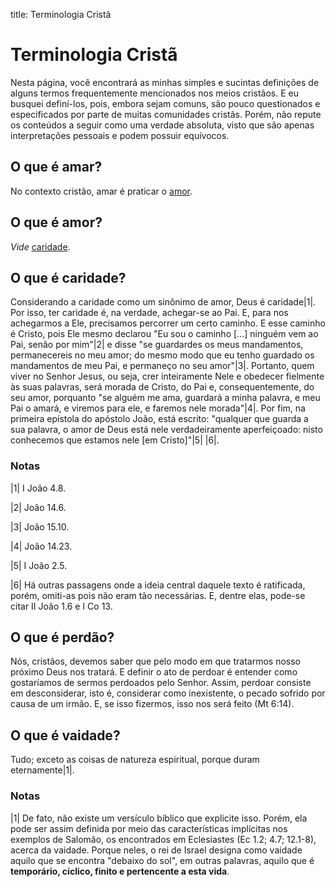 title: Terminologia Cristã

# Terminologia Cristã

Nesta página, você encontrará as minhas simples e sucintas definições de alguns
termos frequentemente mencionados nos meios cristãos. E eu busquei definí-los,
pois, embora sejam comuns, são pouco questionados e especificados por parte de
muitas comunidades cristãs. Porém, não repute os conteúdos a seguir como uma
verdade absoluta, visto que são apenas interpretações pessoais e podem possuir
equívocos.


## O que é amar?

No contexto cristão, amar é praticar o [amor](#o-que-amor).

## O que é amor?

*Vide* [caridade](#o-que-caridade).

## O que é caridade?

Considerando a caridade como um sinônimo de amor, Deus é caridade\|1\|. Por isso,
ter caridade é, na verdade, achegar-se ao Pai. E, para nos achegarmos a Ele,
precisamos percorrer um certo caminho. E esse caminho é Cristo, pois Ele mesmo
declarou "Eu sou o caminho [...] ninguém vem ao Pai, senão por mim"\|2\| e disse
"se guardardes os meus mandamentos, permanecereis no meu amor; do mesmo modo
que eu tenho guardado os mandamentos de meu Pai, e permaneço no seu amor"\|3\|.
Portanto, quem viver no Senhor Jesus, ou seja, crer inteiramente Nele e
obedecer fielmente às suas palavras, será morada de Cristo, do Pai e,
consequentemente, do seu amor, porquanto "se alguém me ama, guardará a minha
palavra, e meu Pai o amará, e viremos para ele, e faremos nele morada"\|4\|. Por
fim, na primeira epístola do apóstolo João, está escrito: "qualquer que guarda
a sua palavra, o amor de Deus está nele verdadeiramente aperfeiçoado: nisto
conhecemos que estamos nele [em Cristo]"\|5\| \|6\|.

### Notas

\|1\| I João 4.8.

\|2\| João 14.6.

\|3\| João 15.10.

\|4\| João 14.23.

\|5\| I João 2.5.

\|6\| Há outras passagens onde a ideia central daquele texto é ratificada,
porém, omiti-as pois não eram tão necessárias. E, dentre elas, pode-se citar II
João 1.6 e I Co 13.

## O que é perdão?

Nós, cristãos, devemos saber que pelo modo em que tratarmos nosso próximo Deus
nos tratará. E definir o ato de perdoar é entender como gostaríamos de sermos
perdoados pelo Senhor. Assim, perdoar consiste em desconsiderar, isto é,
considerar como inexistente, o pecado sofrido por causa de um irmão. E, se isso
fizermos, isso nos será feito (Mt 6:14).

## O que é vaidade?

Tudo; exceto as coisas de natureza espiritual, porque duram eternamente\|1\|.

### Notas

\|1\| De fato, não existe um versículo bíblico que explicite isso. Porém, ela
pode ser assim definida por meio das características implícitas nos exemplos de
Salomão, os encontrados em Eclesiastes (Ec 1.2; 4.7; 12.1-8), acerca da
vaidade. Porque neles, o rei de Israel designa como vaidade aquilo que se
encontra "debaixo do sol", em outras palavras, aquilo que é **temporário,
cíclico, finito e pertencente a esta vida**.
